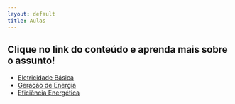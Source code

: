 ```yaml
---
layout: default
title: Aulas
---
```


## Clique no link do conteúdo e aprenda mais sobre o assunto!

- [Eletricidade Básica](./eletricidade-basica)
- [Geração de Energia](./geracao-de-energia)
- [Eficiência Energética](./eficiencia-energetica)
